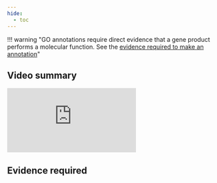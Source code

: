 ```yaml
---
hide:
  - toc
---
```


!!! warning "GO annotations require direct evidence that a gene product performs a molecular function. See the [evidence required to make an annotation](#evidence-required)"

## Video summary

<div class="video-sizer">
    <div class="video-wrapper">
    <iframe src="https://www.youtube.com/embed/KY7ev8IEG00" frameborder="0" allowfullscreen></iframe>
    </div>
</div>

## Evidence required